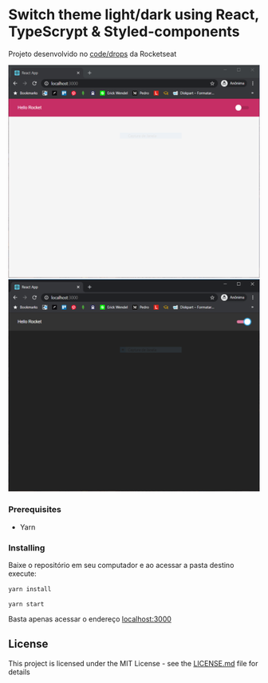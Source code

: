 # Switch theme light/dark using React, TypeScrypt & Styled-components

Projeto desenvolvido no [code/drops](https://www.youtube.com/watch?v=ngVU74daJ8Y&list=WL&index=12&t=1600s) da Rocketseat

<p align="left">
  <img src="screenshot/light.png" width="600">
  <img src="screenshot/dark.png" width="600">
</P>

### Prerequisites

- Yarn

### Installing

Baixe o repositório em seu computador e ao acessar a pasta destino execute:

```
yarn install
```

```
yarn start
```

Basta apenas acessar o endereço [localhost:3000](http://localhost:3000/)

## License

This project is licensed under the MIT License - see the [LICENSE.md](LICENSE.md) file for details
